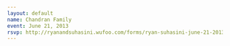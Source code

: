 ```yaml
---
layout: default
name: Chandran Family
event: June 21, 2013
rsvp: http://ryanandsuhasini.wufoo.com/forms/ryan-suhasini-june-21-2013/
---
```

